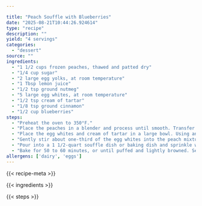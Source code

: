 ```yaml
---

title: "Peach Souffle with Blueberries"
date: "2025-08-21T10:44:26.924614"
type: "recipe"
description: ""
yield: "4 servings"
categories:
  - "dessert"
source: ""
ingredients:
  - "1 1/2 cups frozen peaches, thawed and patted dry"
  - "1/4 cup sugar"
  - "2 large egg yolks, at room temperature"
  - "1 Tbsp lemon juice"
  - "1/2 tsp ground nutmeg"
  - "5 large egg whites, at room temperature"
  - "1/2 tsp cream of tartar"
  - "1/8 tsp ground cinnamon"
  - "1/2 cup blueberries"
steps:
  - "Preheat the oven to 350°F."
  - "Place the peaches in a blender and process until smooth. Transfer to a medium bowl and mix in the sugar, egg yolks, lemon juice, and nutmeg."
  - "Place the egg whites and cream of tartar in a large bowl. Using an electric mixer on high speed, beat until stiff peaks form."
  - "Gently stir about one-third of the egg whites into the peach mixture to lighten it. Then pour the peach mixture over the beaten whites. Fold together until no white streaks remain."
  - "Pour into a 1 1/2-quart souffle dish or baking dish and sprinkle with the cinnamon. Place the dish in a larger baking pan, then place on the bottom rack of the oven. Pour 1\" of hot water into the outer pan."
  - "Bake for 50 to 60 minutes, or until puffed and lightly browned. Serve immediately with the blueberries."
allergens: ['dairy', 'eggs']
---
```


{{< recipe-meta >}}

{{< ingredients >}}

{{< steps >}}
